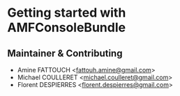 Getting started with AMFConsoleBundle
=======================================

Maintainer & Contributing
----------------------------------

- Amine FATTOUCH <<fattouh.amine@gmail.com>>
- Michael COULLERET <<michael.coulleret@gmail.com>>
- Florent DESPIERRES <<florent.despierres@gmail.com>>